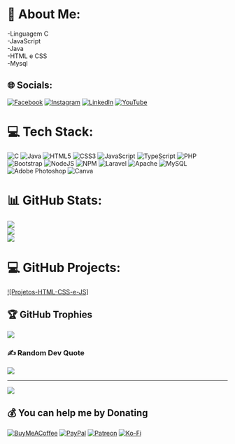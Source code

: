 # 💫 About Me:
-Linguagem C<br>-JavaScript<br>-Java<br>-HTML e CSS<br>-Mysql


## 🌐 Socials:
[![Facebook](https://img.shields.io/badge/Facebook-%231877F2.svg?logo=Facebook&logoColor=white)](https://facebook.com/marcosvitor) [![Instagram](https://img.shields.io/badge/Instagram-%23E4405F.svg?logo=Instagram&logoColor=white)](https://instagram.com/marcosvitor_0) [![LinkedIn](https://img.shields.io/badge/LinkedIn-%230077B5.svg?logo=linkedin&logoColor=white)](https://www.linkedin.com/in/marcos-vitor-a16b3b1b8/) [![YouTube](https://img.shields.io/badge/YouTube-%23FF0000.svg?logo=YouTube&logoColor=white)](https://www.youtube.com/channel/UCjxJLBRkGXYPkaKZR1ARSlQ) 

# 💻 Tech Stack:
![C](https://img.shields.io/badge/c-%2300599C.svg?style=for-the-badge&logo=c&logoColor=white) ![Java](https://img.shields.io/badge/java-%23ED8B00.svg?style=for-the-badge&logo=java&logoColor=white) ![HTML5](https://img.shields.io/badge/html5-%23E34F26.svg?style=for-the-badge&logo=html5&logoColor=white) ![CSS3](https://img.shields.io/badge/css3-%231572B6.svg?style=for-the-badge&logo=css3&logoColor=white) ![JavaScript](https://img.shields.io/badge/javascript-%23323330.svg?style=for-the-badge&logo=javascript&logoColor=%23F7DF1E) ![TypeScript](https://img.shields.io/badge/typescript-%23007ACC.svg?style=for-the-badge&logo=typescript&logoColor=white) ![PHP](https://img.shields.io/badge/php-%23777BB4.svg?style=for-the-badge&logo=php&logoColor=white) ![Bootstrap](https://img.shields.io/badge/bootstrap-%23563D7C.svg?style=for-the-badge&logo=bootstrap&logoColor=white) ![NodeJS](https://img.shields.io/badge/node.js-6DA55F?style=for-the-badge&logo=node.js&logoColor=white) ![NPM](https://img.shields.io/badge/NPM-%23000000.svg?style=for-the-badge&logo=npm&logoColor=white) ![Laravel](https://img.shields.io/badge/laravel-%23FF2D20.svg?style=for-the-badge&logo=laravel&logoColor=white) ![Apache](https://img.shields.io/badge/apache-%23D42029.svg?style=for-the-badge&logo=apache&logoColor=white) ![MySQL](https://img.shields.io/badge/mysql-%2300f.svg?style=for-the-badge&logo=mysql&logoColor=white) ![Adobe Photoshop](https://img.shields.io/badge/adobephotoshop-%2331A8FF.svg?style=for-the-badge&logo=adobephotoshop&logoColor=white) ![Canva](https://img.shields.io/badge/Canva-%2300C4CC.svg?style=for-the-badge&logo=Canva&logoColor=white)
# 📊 GitHub Stats:
![](https://github-readme-stats.vercel.app/api?username=MarcosVitor2005&theme=dark&hide_border=true&include_all_commits=true&count_private=true)<br/>
![](https://github-readme-streak-stats.herokuapp.com/?user=MarcosVitor2005&theme=dark&hide_border=true)<br/>
![](https://github-readme-stats.vercel.app/api/top-langs/?username=MarcosVitor2005&theme=dark&hide_border=true&include_all_commits=true&count_private=true&layout=compact)
# 💻 GitHub Projects:
[![Projetos-HTML-CSS-e-JS]](https://github.com/MarcosVitor2005/Projetos-HTML-CSS-e-JS)

## 🏆 GitHub Trophies
![](https://github-profile-trophy.vercel.app/?username=MarcosVitor2005&theme=radical&no-frame=true&no-bg=false&margin-w=4)

### ✍️ Random Dev Quote
![](https://quotes-github-readme.vercel.app/api?type=horizontal&theme=dark)

---
[![](https://visitcount.itsvg.in/api?id=MarcosVitor2005&icon=2&color=1)](https://visitcount.itsvg.in)

  ## 💰 You can help me by Donating
  [![BuyMeACoffee](https://img.shields.io/badge/Buy%20Me%20a%20Coffee-ffdd00?style=for-the-badge&logo=buy-me-a-coffee&logoColor=black)](https://buymeacoffee.com/marcosvitorlima531@gmail.com) [![PayPal](https://img.shields.io/badge/PayPal-00457C?style=for-the-badge&logo=paypal&logoColor=white)](https://paypal.me/marcosvitorlima531@gmail.com) [![Patreon](https://img.shields.io/badge/Patreon-F96854?style=for-the-badge&logo=patreon&logoColor=white)](https://patreon.com/marcosvitorlima531@gmail.com) [![Ko-Fi](https://img.shields.io/badge/Ko--fi-F16061?style=for-the-badge&logo=ko-fi&logoColor=white)](https://ko-fi.com/marcosvitorlima531@gmail.com) 

  
<!-- Proudly created with GPRM ( https://gprm.itsvg.in ) -->
